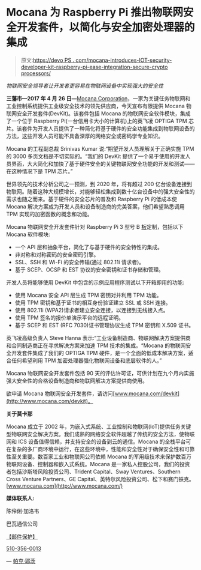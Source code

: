 # Mocana 为 Raspberry Pi 推出物联网安全开发套件，以简化与安全加密处理器的集成

> 原文:[https://devo PS . com/mocana-introduces-IOT-security-developer-kit-raspberry-pi-ease-integration-secure-crypto processors/](https://devops.com/mocana-introduces-iot-security-developer-kit-raspberry-pi-ease-integration-secure-cryptoprocessors/)

*物联网安全领导者让开发者更容易在物联网设备中实现强大的安全性*

**三藩市—2017 年 4 月 26 日—**[Mocana Corporation](http://www.mocana.com/)，一家为关键任务物联网和工业控制系统提供工业级安全技术的领先供应商，今天宣布有限提供 Mocana 物联网安全开发套件(DevKit)。该套件包括 Mocana 的物联网安全软件模块，集成了一个位于 Raspberry Pi(一台信用卡大小的计算机)上的英飞凌 OPTIGA TPM 芯片。该套件为开发人员提供了一种简化将基于硬件的安全功能集成到物联网设备的方法，这些开发人员可能不具备深厚的网络安全或密码学专业知识。

Mocana 的工程副总裁 Srinivas Kumar 说:“期望开发人员理解关于正确实施 TPM 的 3000 多页文档是不切实际的。“我们的 DevKit 提供了一个易于使用的开发人员界面，大大简化和加快了基于硬件安全的关键物联网安全功能的开发和测试——在这种情况下是 TPM 芯片。”

世界领先的技术分析公司之一预测，到 2020 年，将有超过 200 亿台设备连接到物联网。随着这种大规模增长，对能够轻松集成到数十亿台设备中的强大安全性的需求也随之而来。基于硬件的安全芯片的普及和 Raspberry Pi 的低成本使 Mocana 解决方案成为开发人员和设备制造商的完美答案，他们希望熟悉调用 TPM 实现的加密函数的概念和功能。

Mocana 物联网安全开发套件针对 Raspberry Pi 3 型号 B [板](https://www.raspberrypi.org/products/raspberry-pi-3-model-b/)定制，包括以下 Mocana 软件模块:

*   一个 API 层和抽象平台，简化了与基于硬件的安全特性的集成。
*   非对称和对称密码的安全密码引擎。
*   SSL、SSH 和 Wi-Fi 的安全传输(通过 802.11i 请求者)。
*   基于 SCEP、OCSP 和 EST 协议的安全密钥和证书存储和管理。

开发人员将能够使用 DevKit 中包含的示例应用程序测试以下开箱即用的功能:

*   使用 Mocana 安全 API 层生成 TPM 密钥对并利用 TPM 功能。
*   使用 TPM 密钥和基于证书的相互身份验证建立 SSL 或 SSH 连接。
*   使用 802.11i (WPA2)请求者建立安全连接，以连接到无线接入点。
*   使用 TPM 签名的报价单演示平台的远程证明。
*   基于 SCEP 和 EST (RFC 7030)证书管理协议生成 TPM 密钥和 X.509 证书。

英飞凌高级负责人 Steve Hanna 表示:“工业设备制造商、物联网解决方案提供商和合同制造商正在寻求解决方案来加速 TPM 技术的集成。“Mocana 的物联网安全开发套件集成了我们的 OPTIGA TPM 硬件，是一个全面的低成本解决方案，适合任何希望利用 TPM 加密处理器强化物联网设备和底层软件的人。”

Mocana 物联网安全开发套件包括 90 天的评估许可证，可供计划在九个月内实施强大安全性的合格设备制造商和物联网解决方案提供商使用。

欲申请 Mocana 物联网安全开发套件，请访问[www.mocana.com/devkit](http://www.mocana.com/devkit)。

**关于莫卡那**

Mocana 成立于 2002 年，为嵌入式系统、工业控制和物联网(IoT)提供任务关键型物联网安全解决方案。我们成熟的网络安全软件超越了传统的安全方法，使物联网和 ICS 设备值得信赖，并支持安全的设备到云的通信。Mocana 的全栈平台可在复杂的多厂商环境中运行，在这些环境中，性能和安全性对于确保安全性和可靠性至关重要。数百家工业和物联网公司依赖 Mocana 的军用级技术来保护数百万物联网设备、控制器和嵌入式系统。Mocana 是一家私人控股公司，我们的投资者包括沙斯塔风险投资公司、Trident Capital、Sway Ventures、Southern Cross Venture Partners、GE Capital、英特尔风险投资公司、松下和赛门铁克。[www.mocana.com](http://www.mocana.com/)

**媒体联系人:**

陈伶俐·加洛韦

巴瓦通信公司

[【邮件保护】](/cdn-cgi/l/email-protection#a6cbc9c5c7c8c7e6c4cec7d0c7c5c9cb88c5c9cb)

[510-356-0013](tel:(510)%20356-0013)

— [帕克·耶茨](https://devops.com/author/parkerdevops-com/)